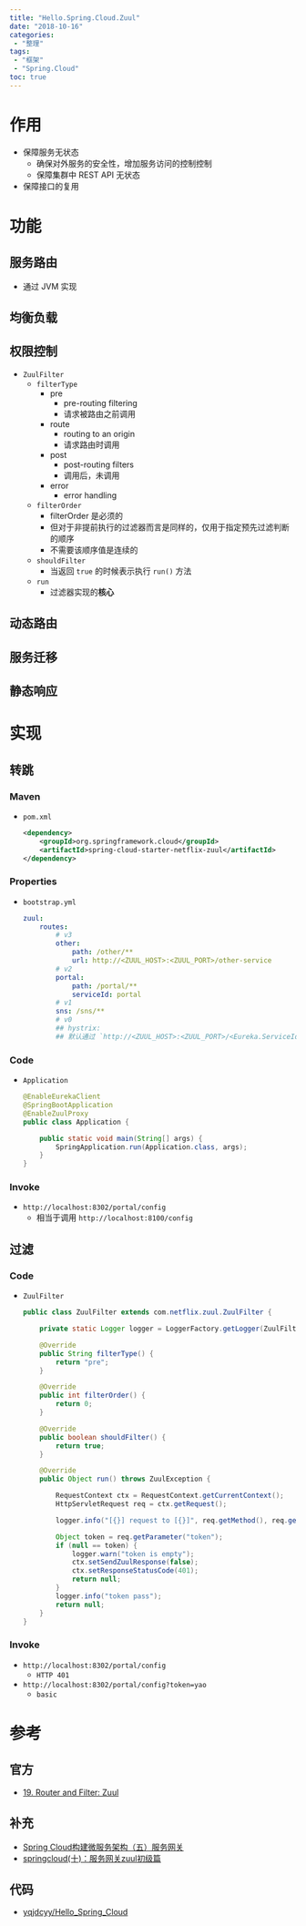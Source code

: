 ```yaml
---
title: "Hello.Spring.Cloud.Zuul"
date: "2018-10-16"
categories:
 - "整理"
tags:
 - "框架"
 - "Spring.Cloud"
toc: true
---
```


# 作用
- 保障服务无状态
    - 确保对外服务的安全性，增加服务访问的控制控制
    - 保障集群中 REST API 无状态
- 保障接口的复用

# 功能
## 服务路由
- 通过 JVM 实现
## 均衡负载
## 权限控制
- `ZuulFilter`
    - `filterType`
        - pre
            - pre-routing filtering
            - 请求被路由之前调用
        - route
            - routing to an origin
            - 请求路由时调用
        - post
            - post-routing filters
            - 调用后，未调用
        - error
            - error handling
    - `filterOrder`
        - filterOrder 是必须的
        - 但对于非提前执行的过滤器而言是同样的，仅用于指定预先过滤判断的顺序
        - 不需要该顺序值是连续的
    - `shouldFilter`
        - 当返回 `true` 的时候表示执行 `run()` 方法
    - `run`
        - 过滤器实现的**核心**

## 动态路由
## 服务迁移
## 静态响应    

# 实现

## 转跳

### Maven
- `pom.xml`

    ```xml
    <dependency>
        <groupId>org.springframework.cloud</groupId>
        <artifactId>spring-cloud-starter-netflix-zuul</artifactId>
    </dependency>
    ```

### Properties
- `bootstrap.yml`

    ```yml
    zuul:
        routes:
            # v3
            other:
                path: /other/**
                url: http://<ZUUL_HOST>:<ZUUL_PORT>/other-service
            # v2
            portal:
                path: /portal/**
                serviceId: portal
            # v1
            sns: /sns/**
            # v0
            ## hystrix:
            ## 默认通过 `http://<ZUUL_HOST>:<ZUUL_PORT>/<Eureka.ServiceId>/**  ` 访问
    ```

### Code
- `Application`

    ```java
    @EnableEurekaClient
    @SpringBootApplication
    @EnableZuulProxy
    public class Application {

        public static void main(String[] args) {
            SpringApplication.run(Application.class, args);
        }
    }
    ```

### Invoke
- `http://localhost:8302/portal/config`
    - 相当于调用 `http://localhost:8100/config`

## 过滤

### Code
- `ZuulFilter`

    ```java
    public class ZuulFilter extends com.netflix.zuul.ZuulFilter {

        private static Logger logger = LoggerFactory.getLogger(ZuulFilter.class);

        @Override
        public String filterType() {
            return "pre";
        }

        @Override
        public int filterOrder() {
            return 0;
        }

        @Override
        public boolean shouldFilter() {
            return true;
        }

        @Override
        public Object run() throws ZuulException {

            RequestContext ctx = RequestContext.getCurrentContext();
            HttpServletRequest req = ctx.getRequest();

            logger.info("[{}] request to [{}]", req.getMethod(), req.getRequestURL().toString());

            Object token = req.getParameter("token");
            if (null == token) {
                logger.warn("token is empty");
                ctx.setSendZuulResponse(false);
                ctx.setResponseStatusCode(401);
                return null;
            }
            logger.info("token pass");
            return null;
        }
    }
    ```

### Invoke
- `http://localhost:8302/portal/config`
    - `HTTP 401`
- `http://localhost:8302/portal/config?token=yao`
    - `basic`


# 参考

## 官方
- [19. Router and Filter: Zuul](http://cloud.spring.io/spring-cloud-static/Edgware.RELEASE/single/spring-cloud.html#_router_and_filter_zuul)

## 补充
- [Spring Cloud构建微服务架构（五）服务网关](http://blog.didispace.com/springcloud5/)
- [springcloud(十)：服务网关zuul初级篇](http://www.ityouknow.com/springcloud/2017/06/01/gateway-service-zuul.html)

## 代码
- [yqjdcyy/Hello_Spring_Cloud](https://github.com/yqjdcyy/Hello_Spring_Cloud/tree/zuul)